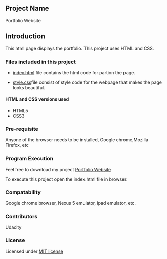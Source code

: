 ## Project Name
Portfolio Website

## Introduction

This html page displays the portfolio. This project uses HTML and CSS.

### Files included in this project

* [index.html](index.html) file contains the html code for partion the page.

* [style.css](style.css)file consist of style code for the webpage that makes the page looks beautiful.

#### HTML and CSS versions used
* HTML5
* CSS3

### Pre-requisite
Anyone of the browser needs to be installed, Google chrome,Mozilla Firefox, etc

### Program Execution
Feel free to download my project [Portfolio Website](https://github.com/Vinaykmr93/Portfolio.git)

To execute this project open the index.html file in browser.

### Compatability
Google chrome browser, Nexus 5 emulator, ipad emulator, etc.

### Contributors
Udacity

### License

Licensed under [MIT license](LICENSE)
 
